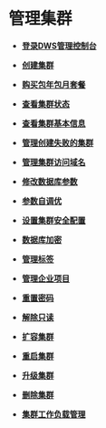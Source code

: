 # 管理集群<a name="dws_01_0600"></a>

-   **[登录DWS管理控制台](登录DWS管理控制台.md)**  

-   **[创建集群](创建集群.md)**  

-   **[购买包年包月套餐](购买包年包月套餐.md)**  

-   **[查看集群状态](查看集群状态.md)**  

-   **[查看集群基本信息](查看集群基本信息.md)**  

-   **[管理创建失败的集群](管理创建失败的集群.md)**  

-   **[管理集群访问域名](管理集群访问域名.md)**  

-   **[修改数据库参数](修改数据库参数.md)**  

-   **[参数自调优](参数自调优.md)**  

-   **[设置集群安全配置](设置集群安全配置.md)**  

-   **[数据库加密](数据库加密.md)**  

-   **[管理标签](管理标签.md)**  

-   **[管理企业项目](管理企业项目.md)**  

-   **[重置密码](重置密码.md)**  

-   **[解除只读](解除只读.md)**  

-   **[扩容集群](扩容集群.md)**  

-   **[重启集群](重启集群.md)**  

-   **[升级集群](升级集群.md)**  

-   **[删除集群](删除集群.md)**  

-   **[集群工作负载管理](集群工作负载管理.md)**  


